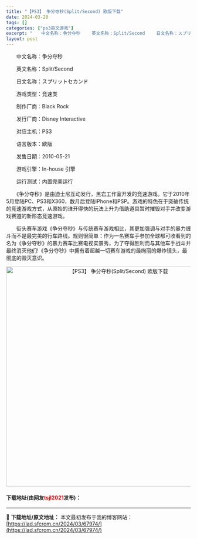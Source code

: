 ```yaml
---
title: "【PS3】 争分夺秒(Split/Second) 欧版下载"
date: 2024-03-28
tags: []
categories: ["ps3英文游戏"]
excerpt: "　　中文名称：争分夺秒 　　英文名称：Split/Second 　　日文名称：スプリットセカンド 　　游戏类型：竞速类 　　制作厂商：Black Rock 　　发行厂商：Disney Interactive 　　对应主机：PS3 　　语言版本：欧版 　　发售日期：2010-05-21 　　游戏引擎：&hellip;"
layout: post
---
```


 <p>　　中文名称：争分夺秒</p> <p>　　英文名称：Split/Second</p> <p>　　日文名称：スプリットセカンド</p> <p>　　游戏类型：竞速类</p> <p>　　制作厂商：Black Rock</p> <p>　　发行厂商：Disney Interactive</p> <p>　　对应主机：PS3</p> <p>　　语言版本：欧版</p> <p>　　发售日期：2010-05-21</p> <p>　　游戏引擎：In-house 引擎</p> <p>　　运行测试：内置完美运行</p> <p>　　《争分夺秒》是由迪士尼互动发行，黑岩工作室开发的竞速游戏。它于2010年5月登陆PC、PS3和X360，数月后登陆IPhone和PSP。游戏的特色在于突破传统的竞速游戏方式，从原始的谁开得快的玩法上升为借助道具暂时摧毁对手并改变游戏赛道的新形态竞速游戏。</p> <p>　　街头赛车游戏《争分夺秒》与传统赛车游戏相比，其更加强调与对手的暴力缠斗而不是最完美的行车路线。规则很简单：作为一名赛车手参加全球都可收看到的名为《争分夺秒》的暴力赛车比赛电视实景秀，为了夺得胜利而与其他车手战斗并最终消灭他们!《争分夺秒》中拥有着超越一切赛车游戏的最绚丽的爆炸镜头，最彻底的毁灭意识。</p> <p align="center"><img align="" border="0" src="https://lad.sfcrom.cn/wp-content/uploads/2024/03/20240328_66051c7bd539d.jpg" width="598" alt="【PS3】 争分夺秒(Split/Second) 欧版下载" /></p> <p><h4>下载地址(由网友<font color="red">tsjl2021</font>发布)：</h4></p> 

---
📖 **下载地址/原文地址：** 本文最初发布于我的博客网站：[https://lad.sfcrom.cn/2024/03/67974/](https://lad.sfcrom.cn/2024/03/67974/)
